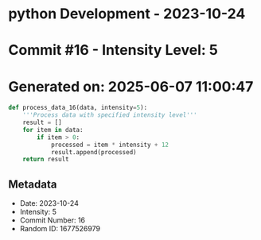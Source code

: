 ﻿# python Development - 2023-10-24
# Commit #16 - Intensity Level: 5
# Generated on: 2025-06-07 11:00:47
```python
def process_data_16(data, intensity=5):
    '''Process data with specified intensity level'''
    result = []
    for item in data:
        if item > 0:
            processed = item * intensity + 12
            result.append(processed)
    return result
```
## Metadata
- Date: 2023-10-24
- Intensity: 5
- Commit Number: 16
- Random ID: 1677526979
